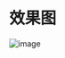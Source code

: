 # 效果图
![image](https://github.com/kangdongpu/TabViewPagerIndicator-master/blob/master/PagerIndicator.gif)

     
      
